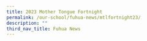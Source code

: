 ```yaml
---
title: 2023 Mother Tongue Fortnight
permalink: /our-school/fuhua-news/mtlfortnight23/
description: ""
third_nav_title: Fuhua News
---
```

